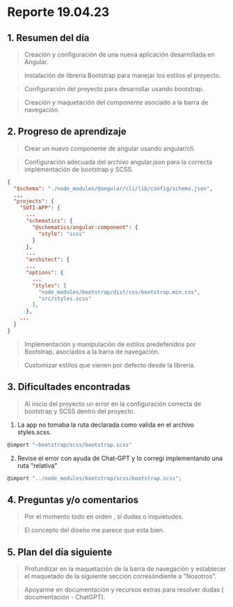 # Reporte 19.04.23

## 1. Resumen del día

> Creación y configuración de una nueva aplicación desarrollada en Angular.

> Instalación de libreria Bootstrap para manejar los estilos el proyecto.

> Configuración del proyecto para desarrollar usando bootstrap.

> Creación y maquetación del componente asociado a la barra de navegación.

## 2. Progreso de aprendizaje

> Crear un nuevo componente de angular usando angular/cli.

> Configuración adecuada del archivo angular.json para la correcta implementación de bootstrap y SCSS.

```json
{
  "$schema": "./node_modules/@angular/cli/lib/config/schema.json",
  ...
  "projects": {
    "SUTI-APP": {
      ...
      "schematics": {
        "@schematics/angular:component": {
          "style": "scss"
        }
      },
      ...
      "architect": {
      ...
      "options": {
        ...
        "styles": [
          "node_modules/bootstrap/dist/css/bootstrap.min.css",
          "src/styles.scss"
        ],
      },
    ...
  }
}
```

> Implementación y manipulación de estilos predefenidos por Bootstrap, asociados a la barra de navegación.

> Customizar estilos que vienen por defecto desde la librería.

## 3. Dificultades encontradas

> Al inicio del proyecto un error en la configuración correcta de bootstrap y SCSS dentro del proyecto.

1. La app no tomaba la ruta declarada como valida en el archivo styles.scss.

```js
@import "~bootstrap/scss/bootstrap.scss"
```

2. Revise el error con ayuda de Chat-GPT y lo corregi implementando una ruta "relativa"

```js
@import "../node_modules/bootstrap/scss/bootstrap.scss";
```

## 4. Preguntas y/o comentarios

> Por el momento todo en orden , si dudas o inquietudes.

> El concepto del diseño me parece que esta bien.

## 5. Plan del día siguiente

> Profundizar en la maquetación de la barra de navegación y establecer el maquetado de la siguiente sección corresóndiente a "Nosotros".

> Apoyarme en documentación y recursos extras para resolver dudas ( documentación - ChatGPT).
